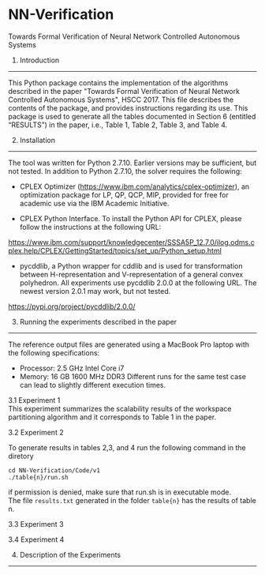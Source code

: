 # NN-Verification
Towards Formal Verification of Neural Network Controlled Autonomous Systems

1. Introduction
-----------------
This Python package contains the implementation of the algorithms described in the paper "Towards Formal Verification of Neural Network Controlled Autonomous Systems", HSCC 2017. This file describes the contents of the package, and provides instructions regarding its use. This package is used to generate all the tables documented in Section 6 (entitled “RESULTS”) in the paper, i.e., Table 1, Table 2, Table 3, and Table 4.


2. Installation
-----------------
The tool was written for Python 2.7.10. Earlier versions may be sufficient, but not tested. In addition to Python 2.7.10, the solver requires the following:

- CPLEX Optimizer (https://www.ibm.com/analytics/cplex-optimizer), an optimization package for LP, QP, QCP, MIP, provided for free for academic use via the IBM Academic Initiative.

- CPLEX Python Interface. To install the Python API for CPLEX, please follow the instructions at the following URL:

https://www.ibm.com/support/knowledgecenter/SSSA5P_12.7.0/ilog.odms.cplex.help/CPLEX/GettingStarted/topics/set_up/Python_setup.html

- pycddlib, a Python wrapper for cddlib and is used for transformation between H-representation and V-representation of a general convex polyhedron. All experiments use pycddlib 2.0.0 at the following URL. The newest version 2.0.1 may work, but not tested. 

https://pypi.org/project/pycddlib/2.0.0/


3. Running the experiments described in the paper
---------------------------------------------------


The reference output files are generated using a MacBook Pro laptop with the following specifications:
- Processor: 2.5 GHz Intel Core i7
- Memory: 16 GB 1600 MHz DDR3
Different runs for the same test case can lead to slightly different execution times.

3.1 Experiment 1\
This experiment summarizes the scalability results of the workspace partitioning algorithm and it corresponds to Table 1 in the paper.


3.2 Experiment 2

To generate results in tables 2,3, and 4 run the following command in the diretory
```
cd NN-Verification/Code/v1
./table{n}/run.sh
```
if permission is denied, make sure that run.sh is in executable mode.\
The file `results.txt` generated in the folder `table{n}` has the results of table n.

3.3 Experiment 3

3.4 Experiment 4

4. Description of the Experiments
---------------------------------------------------
